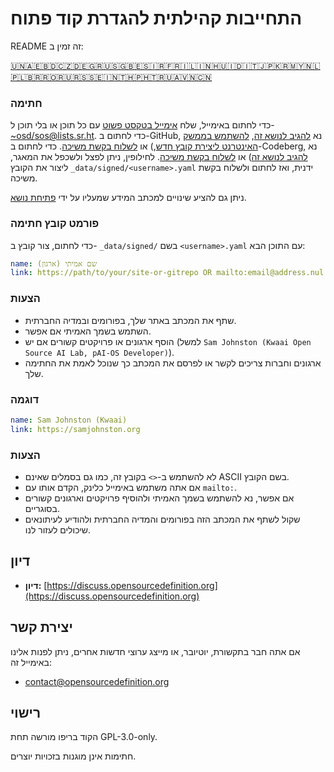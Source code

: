 # התחייבות קהילתית להגדרת קוד פתוח

README זה זמין ב:
<!-- TRANSLATIONS_START -->
[🇺🇳](README.md)[🇦🇪](README-ar-AE.md)[🇧🇩](README-bn-BD.md)[🇨🇿](README-cs-CZ.md)[🇩🇪](README-de-DE.md)[🇬🇷](README-el-GR.md)[🇺🇸](README-en-US.md)[🇬🇧](README-en-GB.md)[🇪🇸](README-es-ES.md)[🇮🇷](README-fa-IR.md)[🇫🇷](README-fr-FR.md)[🇮🇱](README-he-IL.md)[🇮🇳](README-hi-IN.md)[🇭🇺](README-hu-HU.md)[🇮🇩](README-id-ID.md)[🇮🇹](README-it-IT.md)[🇯🇵](README-ja-JP.md)[🇰🇷](README-ko-KR.md)[🇲🇾](README-ms-MY.md)[🇳🇱](README-nl-NL.md)[🇵🇱](README-pl-PL.md)[🇧🇷](README-pt-BR.md)[🇷🇴](README-ro-RO.md)[🇷🇺](README-ru-RU.md)[🇷🇸](README-sr-RS.md)[🇸🇪](README-sv-SE.md)[🇮🇳](README-ta-IN.md)[🇹🇭](README-th-TH.md)[🇵🇭](README-tl-PH.md)[🇹🇷](README-tr-TR.md)[🇺🇦](README-uk-UA.md)[🇻🇳](README-vi-VN.md)[🇨🇳](README-zh-CN.md)
<!-- TRANSLATIONS_END -->

### חתימה

כדי לחתום באימייל, שלח [אימייל בטקסט פשוט](https://useplaintext.email/) עם כל תוכן או בלי תוכן ל- [~osd/sos@lists.sr.ht](mailto:~osd/sos@lists.sr.ht).
כדי לחתום ב-GitHub, נא [להגיב לנושא זה](https://github.com/OpenSourceDefinition/sos/issues/1), [להשתמש בממשק האינטרנט ליצירת קובץ חדש](https://github.com/OpenSourceDefinition/sos/new/main/_data/signed),) או [לשלוח בקשת משיכה](https://github.com/OpenSourceDefinition/sos/pulls).
כדי לחתום ב-Codeberg, נא [להגיב לנושא זה](https://codeberg.org/osd/sos/issues/1)) או [לשלוח בקשת משיכה](https://codeberg.org/osd/sos/pulls).
לחילופין, ניתן לפצל ולשכפל את המאגר, ליצור את הקובץ `_data/signed/<username>.yaml` ידנית, ואז לחתום ולשלוח בקשת משיכה.

ניתן גם להציע שינויים למכתב המידע שמעליו על ידי [פתיחת נושא](https://codeberg.org/osd/sos/issues).

### פורמט קובץ חתימה

כדי לחתום, צור קובץ ב- `_data/signed/` בשם `<username>.yaml` עם התוכן הבא:

```yaml
name: שם אמיתי (ארגון)
link: https://path/to/your/site-or-gitrepo OR mailto:email@address.nul
```

### הצעות
- שתף את המכתב באתר שלך, בפורומים ובמדיה החברתית.
- השתמש בשמך האמיתי אם אפשר.
- הוסף ארגונים או פרויקטים קשורים אם יש (למשל `Sam Johnston (Kwaai Open Source AI Lab, pAI-OS Developer)`).
- ארגונים וחברות צריכים לקשר או לפרסם את המכתב כך שנוכל לאמת את החתימה שלך.

### דוגמה

```yaml
name: Sam Johnston (Kwaai)
link: https://samjohnston.org
```

### הצעות

- לא להשתמש ב-`<>` בקובץ זה, כמו גם בסמלים שאינם ASCII בשם הקובץ.
- אם אתה משתמש באימייל כלינק, הקדם אותו עם `mailto:`.
- אם אפשר, נא להשתמש בשמך האמיתי ולהוסיף פרויקטים וארגונים קשורים בסוגריים.
- שקול לשתף את המכתב הזה בפורומים והמדיה החברתית ולהודיע לעיתונאים שיכולים לעזור לנו.

## דיון

- **דיון:** [https://discuss.opensourcedefinition.org](https://discuss.opensourcedefinition.org)

## יצירת קשר

אם אתה חבר בתקשורת, יוטיובר, או מייצג ערוצי חדשות אחרים, ניתן לפנות אלינו באימייל זה:
- [contact@opensourcedefinition.org](mailto:contact@opensourcedefinition.org)

## רישוי

הקוד בריפו מורשה תחת GPL-3.0-only.

חתימות אינן מוגנות בזכויות יוצרים.